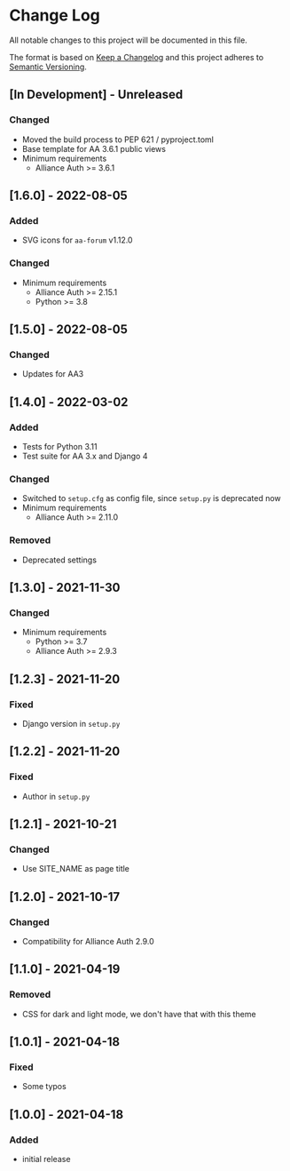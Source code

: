 # Change Log

All notable changes to this project will be documented in this file.

The format is based on [Keep a Changelog](http://keepachangelog.com/)
and this project adheres to [Semantic Versioning](http://semver.org/).

## \[In Development\] - Unreleased

### Changed

- Moved the build process to PEP 621 / pyproject.toml
- Base template for AA 3.6.1 public views
- Minimum requirements
  - Alliance Auth >= 3.6.1

## \[1.6.0\] - 2022-08-05

### Added

- SVG icons for `aa-forum` v1.12.0

### Changed

- Minimum requirements
  - Alliance Auth >= 2.15.1
  - Python >= 3.8

## \[1.5.0\] - 2022-08-05

### Changed

- Updates for AA3

## \[1.4.0\] - 2022-03-02

### Added

- Tests for Python 3.11
- Test suite for AA 3.x and Django 4

### Changed

- Switched to `setup.cfg` as config file, since `setup.py` is deprecated now
- Minimum requirements
  - Alliance Auth >= 2.11.0

### Removed

- Deprecated settings

## \[1.3.0\] - 2021-11-30

### Changed

- Minimum requirements
  - Python >= 3.7
  - Alliance Auth >= 2.9.3

## \[1.2.3\] - 2021-11-20

### Fixed

- Django version in `setup.py`

## \[1.2.2\] - 2021-11-20

### Fixed

- Author in `setup.py`

## \[1.2.1\] - 2021-10-21

### Changed

- Use SITE_NAME as page title

## \[1.2.0\] - 2021-10-17

### Changed

- Compatibility for Alliance Auth 2.9.0

## \[1.1.0\] - 2021-04-19

### Removed

- CSS for dark and light mode, we don't have that with this theme

## \[1.0.1\] - 2021-04-18

### Fixed

- Some typos

## \[1.0.0\] - 2021-04-18

### Added

- initial release

